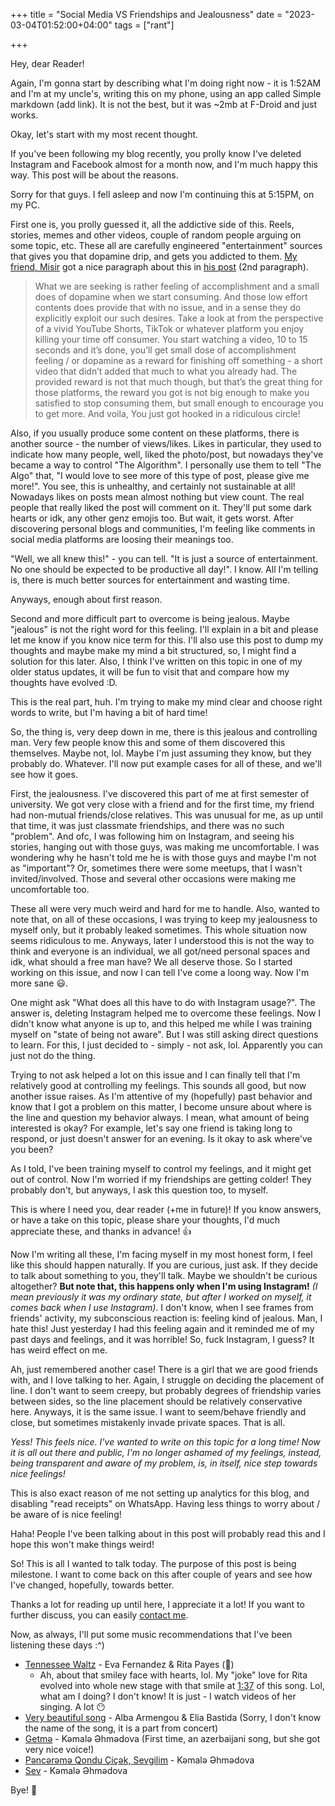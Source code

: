 +++
title = "Social Media VS Friendships and Jealousness"
date = "2023-03-04T01:52:00+04:00"
tags = ["rant"]

+++

Hey, dear Reader!

Again, I'm gonna start by describing what I'm doing right now - it is 1:52AM and I'm at my uncle's, writing this on my phone, using an app called Simple markdown (add link). It is not the best, but it was ~2mb at F-Droid and just works.

Okay, let's start with my most recent thought. 

If you've been following my blog recently, you prolly know I've deleted Instagram and Facebook almost for a month now, and I'm much happy this way. This post will be about the reasons.

Sorry for that guys. I fell asleep and now I'm continuing this at 5:15PM, on my PC.

First one is, you prolly guessed it, all the addictive side of this. Reels, stories, memes and other videos, couple of random people arguing on some topic, etc. These all are carefully engineered "entertainment" sources that gives you that dopamine drip, and gets you addicted to them. [My friend, Misir](https://themisir.com) got a nice paragraph about this in [his post](https://themisir.com/word-of-appreciation/) (2nd paragraph).

> What we are seeking is rather feeling of accomplishment and a small does of dopamine when we start consuming. And those low effort contents does provide that with no issue, and in a sense they do explicitly exploit our such desires. Take a look at from the perspective of a vivid YouTube Shorts, TikTok or whatever platform you enjoy killing your time off consumer. You start watching a video, 10 to 15 seconds and it’s done, you’ll get small dose of accomplishment feeling / or dopamine as a reward for finishing off something - a short video that didn’t added that much to what you already had. The provided reward is not that much though, but that’s the great thing for those platforms, the reward you got is not big enough to make you satisfied to stop consuming them, but small enough to encourage you to get more. And voila, You just got hooked in a ridiculous circle!

Also, if you usually produce some content on these platforms, there is another source - the number of views/likes. Likes in particular, they used to indicate how many people, well, liked the photo/post, but nowadays they've became a way to control "The Algorithm". I personally use them to tell "The Algo" that, "I would love to see more of this type of post, please give me more!". You see, this is unhealthy, and certainly not sustainable at all! Nowadays likes on posts mean almost nothing but view count. The real people that really liked the post will comment on it. They'll put some dark hearts or idk, any other genz emojis too. But wait, it gets worst. After discovering personal blogs and communities, I'm feeling like comments in social media platforms are loosing their meanings too.

"Well, we all knew this!" - you can tell. "It is just a source of entertainment. No one should be expected to be productive all day!". I know. All I'm telling is, there is much better sources for entertainment and wasting time. 

Anyways, enough about first reason. 

Second and more difficult part to overcome is being jealous. Maybe "jealous" is not the right word for this feeling. I'll explain in a bit and please let me know if you know nice term for this. I'll also use this post to dump my thoughts and maybe make my mind a bit structured, so, I might find a solution for this later. Also, I think I've written on this topic in one of my older status updates, it will be fun to visit that and compare how my thoughts have evolved :D.

This is the real part, huh. I'm trying to make my mind clear and choose right words to write, but I'm having a bit of hard time!

So, the thing is, very deep down in me, there is this jealous and controlling man. Very few people know this and some of them discovered this themselves. Maybe not, lol. Maybe I'm just assuming they know, but they probably do. Whatever. I'll now put example cases for all of these, and we'll see how it goes. 

First, the jealousness. I've discovered this part of me at first semester of university. We got very close with a friend and for the first time, my friend had non-mutual friends/close relatives. This was unusual for me, as up until that time, it was just classmate friendships, and there was no such "problem". And ofc, I was following him on Instagram, and seeing his stories, hanging out with those guys, was making me uncomfortable. I was wondering why he hasn't told me he is with those guys and maybe I'm not as "important"? Or, sometimes there were some meetups, that I wasn't invited/involved. Those and several other occasions were making me uncomfortable too. 

These all were very much weird and hard for me to handle. Also, wanted to note that, on all of these occasions, I was trying to keep my jealousness to myself only, but it probably leaked sometimes. This whole situation now seems ridiculous to me. Anyways, later I understood this is not the way to think and everyone is an individual, we all got/need personal spaces and idk, what should a free man have? We all deserve those. So I started working on this issue, and now I can tell I've come a loong way. Now I'm more sane 😃.

One might ask "What does all this have to do with Instagram usage?". The answer is, deleting Instagram helped me to overcome these feelings. Now I didn't know what anyone is up to, and this helped me while I was training myself on "state of being not aware". But I was still asking direct questions to learn. For this, I just decided to - simply - not ask, lol. Apparently you can just not do the thing.

Trying to not ask helped a lot on this issue and I can finally tell that I'm relatively good at controlling my feelings. This sounds all good, but now another issue raises. As I'm attentive of my (hopefully) past behavior and know that I got a problem on this matter, I become unsure about where is the line and question my behavior always. I mean, what amount of being interested is okay? For example, let's say one friend is taking long to respond, or just doesn't answer for an evening. Is it okay to ask where've you been?

As I told, I've been training myself to control my feelings, and it might get out of control. Now I'm worried if my friendships are getting colder! They probably don't, but anyways, I ask this question too, to myself. 

This is where I need you, dear reader (+me in future)! If you know answers, or have a take on this topic, please share your thoughts, I'd much appreciate these, and thanks in advance! 👍

Now I'm writing all these, I'm facing myself in my most honest form, I feel like this should happen naturally. If you are curious, just ask. If they decide to talk about something to you, they'll talk. Maybe we shouldn't be curious altogether? **But note that, this happens only when I'm using Instagram!** *(I mean previously it was my ordinary state, but after I worked on myself, it comes back when I use Instagram)*. I don't know, when I see frames from friends' activity, my subconscious reaction is: feeling kind of jealous. Man, I hate this! Just yesterday I had this feeling again and it reminded me of my past days and feelings, and it was horrible! So, fuck Instagram, I guess? It has weird effect on me. 

Ah, just remembered another case! There is a girl that we are good friends with, and I love talking to her. Again, I struggle on deciding the placement of line. I don't want to seem creepy, but probably degrees of friendship varies between sides, so the line placement should be relatively conservative here. Anyways, it is the same issue. I want to seem/behave friendly and close, but sometimes mistakenly invade private spaces. That is all.

*Yess! This feels nice. I've wanted to write on this topic for a long time! Now it is all out there and public, I'm no longer ashamed of my feelings, instead, being transparent and aware of my problem, is, in itself, nice step towards nice feelings!*

This is also exact reason of me not setting up analytics for this blog, and disabling "read receipts" on WhatsApp. Having less things to worry about / be aware of is nice feeling!

Haha! People I've been talking about in this post will probably read this and I hope this won't make things weird!

So! This is all I wanted to talk today. The purpose of this post is being milestone. I want to come back on this after couple of years and see how I've changed, hopefully, towards better.

Thanks a lot for reading up until here, I appreciate it a lot! If you want to further discuss, you can easily [contact me](https://www.rahim.li/contact).

Now, as always, I'll put some music recommendations that I've been listening these days :^)

- [Tennessee Waltz](https://youtu.be/iLTP98kZpd0) - Eva Fernandez & Rita Payes (🥰)
  - Ah, about that smiley face with hearts, lol. My "joke" love for Rita evolved into whole new stage with that smile at [1:37](https://youtu.be/iLTP98kZpd0?t=99) of this song. Lol, what am I doing? I don't know! It is just - I watch videos of her singing. A lot 😶
- [Very beautiful song](https://youtu.be/kGCStveQNqg?t=940) - Alba Armengou & Elia Bastida (Sorry, I don't know the name of the song, it is a part from concert)
- [Getmə](https://youtu.be/R9POjLMSpe4) - Kəmalə Əhmədova (First time, an azerbaijani song, but she got very nice voice!)
- [Pəncərəmə Qondu Çiçək, Sevgilim](https://youtu.be/JAdgFfMVmwA) - Kəmalə Əhmədova
- [Sev](https://youtu.be/M1BuYPhonVY) - Kəmalə Əhmədova

Bye! 👋



